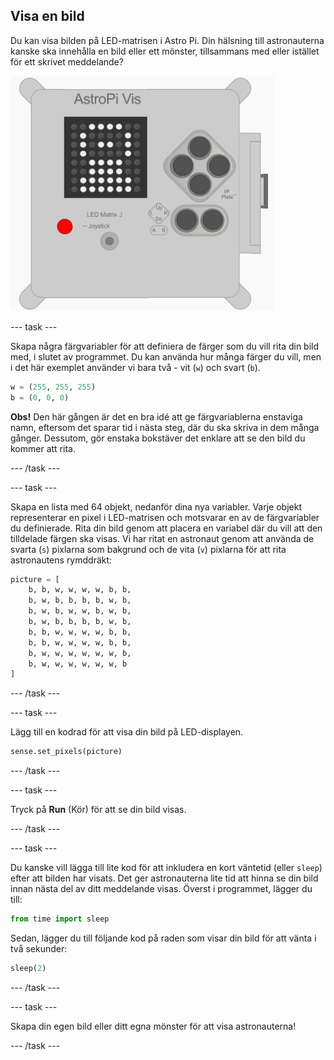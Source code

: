 ## Visa en bild

Du kan visa bilden på LED-matrisen i Astro Pi. Din hälsning till astronauterna kanske ska innehålla en bild eller ett mönster, tillsammans med eller istället för ett skrivet meddelande?

![Astronaut](images/astronaut-pic.png)

\--- task \---

Skapa några färgvariabler för att definiera de färger som du vill rita din bild med, i slutet av programmet. Du kan använda hur många färger du vill, men i det här exemplet använder vi bara två - vit (`w`) och svart (`b`).

```python
w = (255, 255, 255)
b = (0, 0, 0)
```

**Obs!** Den här gången är det en bra idé att ge färgvariablerna enstaviga namn, eftersom det sparar tid i nästa steg, där du ska skriva in dem många gånger. Dessutom, gör enstaka bokstäver det enklare att se den bild du kommer att rita.

\--- /task \---

\--- task \---

Skapa en lista med 64 objekt, nedanför dina nya variabler. Varje objekt representerar en pixel i LED-matrisen och motsvarar en av de färgvariabler du definierade. Rita din bild genom att placera en variabel där du vill att den tilldelade färgen ska visas. Vi har ritat en astronaut genom att använda de svarta (`s`) pixlarna som bakgrund och de vita (`v`) pixlarna för att rita astronautens rymddräkt:

```python
picture = [
    b, b, w, w, w, w, b, b,
    b, w, b, b, b, b, w, b,
    b, w, b, w, w, b, w, b,
    b, w, b, b, b, b, w, b,
    b, b, w, w, w, w, b, b,
    b, b, w, w, w, w, b, b,
    b, w, w, w, w, w, w, b,
    b, w, w, w, w, w, w, b
]
```

\--- /task \---

\--- task \---

Lägg till en kodrad för att visa din bild på LED-displayen.

```python
sense.set_pixels(picture)
```

\--- /task \---

\--- task \---

Tryck på **Run** (Kör) för att se din bild visas.

\--- /task \---

\--- task \---

Du kanske vill lägga till lite kod för att inkludera en kort väntetid (eller `sleep`) efter att bilden har visats. Det ger astronauterna lite tid att hinna se din bild innan nästa del av ditt meddelande visas. Överst i programmet, lägger du till:

```python
from time import sleep
```

Sedan, lägger du till följande kod på raden som visar din bild för att vänta i två sekunder:

```python
sleep(2)
```

\--- /task \---

\--- task \---

Skapa din egen bild eller ditt egna mönster för att visa astronauterna!

\--- /task \---